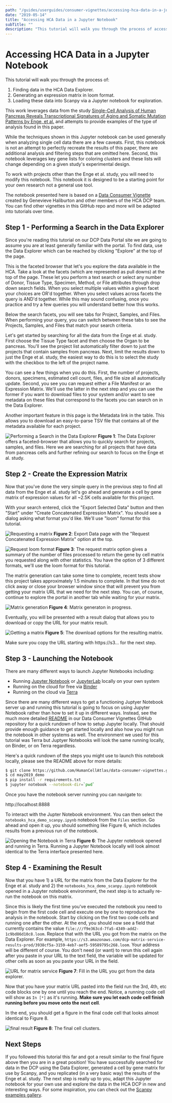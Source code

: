 ```yaml
---
path: "/guides/userguides/consumer-vignettes/accessing-hca-data-in-a-jupyter-notebook"
date: "2019-05-14"
title: "Accessing HCA Data in a Jupyter Notebook"
subTitle: ""
description: "This tutorial will walk you through the process of accessing HCA data in a Jupyter Notebook."
---
```


# Accessing HCA Data in a Jupyter Notebook

This tutorial will walk you through the process of:

1. Finding data in the HCA Data Explorer.
1. Generating an expression matrix in loom format.
1. Loading these data into Scanpy via a Jupyter notebook for exploration.

This work leverages data from the study [Single-Cell Analysis of Human Pancreas Reveals Transcriptional Signatures of Aging and Somatic Mutation Patterns by Enge, et al.](https://www.ncbi.nlm.nih.gov/pmc/articles/PMC6047899/) and attempts to provide examples of the type of analysis found in this paper.  

While the techniques shown in this Jupyter notebook can be used generally when analyzing single cell data
there are a few caveats.  First, this notebook is not an attempt to perfectly recreate the results
of this paper, there are additional analysis and filtering steps that are omitted here.  Second,
this notebook leverages key gene lists for coloring clusters and these lists will change depending on a
given study's experimental design. 
 
 To work with projects other than the Enge et al. study, you
will need to modify this notebook. This notebook it is designed to be a starting point for your own research not a general use tool.

The notebook presented here is based on a [Data Consumer Vignette](https://github.com/HumanCellAtlas/data-consumer-vignettes)
created by Genevieve Haliburton and other members of the HCA DCP team.  You can find other vignettes in
this GitHub repo and more will be adapted into tutorials over time.

## Step 1 - Performing a Search in the Data Explorer

Since you're reading this tutorial on our DCP Data Portal site we are going to assume you are at least
generally familiar with the portal.  To find data, use the Data Explorer which can be reached by
clicking "Explore" at the top of the page.

This is the faceted browser that let's you explore the data available in the HCA.  Take a look at the
facets (which are represented as pull downs) at the top of the page.  These let you perform a
text search or select any number of Donor, Tissue Type, Specimen, Method, or File attributes
through drop down search fields.  When you select multiple values within a given facet your choices
are OR'd together.  When you select values across facets the query is AND'd together. While this
may sound confusing, once you practice and try a few queries you will understand better how this works.

Below the search facets, you will see tabs for Project, Samples, and Files.  When performing your query,
you can switch between these tabs to see the Projects, Samples, and Files that match your search
criteria.

Let's get started by searching for all the data from the Enge et al. study.  First choose the
Tissue Type facet and then choose the Organ to be pancreas.  You'll see the project list
automatically filter down to just the projects that contain samples from pancreas.  Next, limit the results down to just the Enge et al. study, the easiest way to do this is
to select the study with the checkbox to the left of the project name.
  
You can see a few things when
you do this.  First, the number of projects, donors, specimens, estimated cell count, files, and file
size all automatically update.  Second, you see you can request either a File Manifest or an
Expression Matrix.  We'll use the latter in the next step and you can use the former if you want to
download files to your system and/or want to see metadata on these files that correspond to the
facets you can search on in the Data Explorer.
  
Another important feature in this page is the Metadata
link in the table.  This allows you to download an easy-to-parse TSV file that contains all of
the metadata available for each project.

![Performing a Search in the Data Explorer](../../_images/browser_searching.png "Search")
**Figure 1**: The Data Explorer offers a faceted-browser that allows you to quickly search for projects,
samples, and files. Here we are searching for all projects that have data from pancreas cells and
further refining our search to focus on the Enge et al. study.

## Step 2 - Create the Expression Matrix

Now that you've done the very simple query in the previous step to find all data from the Enge et al.
study let's go ahead and generate a cell by gene matrix of expression values for all ~2.5K cells
available for this project. 
 
With your search entered, click the
"Export Selected Data" button and then "Start" under "Create Concatenated Expression Matrix". You should see a dialog asking what format you'd like.  We'll
use "loom" format for this tutorial.

![Requesting a matrix](../../_images/browser-matrix-request.png "Matrix")
**Figure 2**: Export Data page with the "Request Concatenated Expression Matrix" option at the top.

![Request loom format](../../_images/browser-matrix-request-loom.png "Loom format")
**Figure 3**: The request matrix option gives a summary of the number of files processed to return the
gene by cell matrix you requested along with other statistics.  You have the option of 3 different formats,
we'll use the loom format for this tutorial.

The matrix generation can take some time to complete, recent tests show this project takes approximately
1.5 minutes to complete.  In that time do not click away or close your browser window since that will
prevent you from getting your matrix URL that we need for the next step.  You can, of course, continue
to explore the portal in another tab while waiting for your matrix.

![Matrix generation](../../_images/browser-matrix-request-being-prepared.png "Matrix generation")
**Figure 4**: Matrix generaton in progress.

Eventually, you will be presented with a result dialog that allows you to download or copy the URL
for your matrix result.

![Getting a matrix](../../_images/browser-matrix-ready.png "Matrix")
**Figure 5**: The download options for the resulting matrix.

Make sure you copy the URL starting with https://s3... for the next step.

## Step 3 - Launching the Notebook

There are many different ways to launch Jupyter Notebooks including:

* Running [Jupyter Notebook](https://jupyter.org/) or [JupyterLab](https://blog.jupyter.org/jupyterlab-is-ready-for-users-5a6f039b8906) locally on your own system
* Running on the cloud for free via [Binder](https://mybinder.org/)
* Running on the cloud via [Terra](https://terra.bio/)

Since there are many different ways to get a functioning Juptyer Notebook server up and running
this tutorial is going to focus on using Jupyter Notebook rather than how to set it up in different
ways.  Instead, see the much more detailed [README](https://github.com/HumanCellAtlas/data-consumer-vignettes/may2019_demo) in our Data Consumer Vignettes GitHub repository for a quick rundown of how
to setup Jupyter locally.  That should provide enough guidance to get started locally and also
how you might run the notebook in other systems as well.  The environment we used for this tutorial
was Terra but Juptyer Notebooks will look the same running locally, on Binder, or on Terra regardless.

Here's a quick rundown of the steps you might use to launch this notebook locally, please see the README
above for more details:

```bash
$ git clone https://github.com/HumanCellAtlas/data-consumer-vignettes.git
$ cd may2019_demo
$ pip install -r requirements.txt
$ jupyter notebook --notebook-dir=`pwd`
```

Once you have the notebook server running you can navigate to:

http://localhost:8888

To interact with the Jupter Notebook environment.  You can then
select the `notebooks_hca_demo_scanpy.ipynb` notebook from the `Files` section.
Go ahead and open it up, you should something like Figure 6, which includes results
from a previous run of the notebook.

![Opening the Notebook in Terra](../../_images/screen6.png "Notebook")
**Figure 6**: The Jupyter notebook opened and running in Terra.  Running a Jupyter Notebook locally will look almost identical to the Terra interface presented here.

## Step 4 - Examining the Result

Now that you have 1) a URL for the matrix from the Data Explorer for the Enge et al. study and 2)
the `notebooks_hca_demo_scanpy.ipynb` notebook opened in a Jupyter notebook environment,
the next step is to actually re-run the notebook on this matrix.  

Since this is likely the first time you've executed the notebook you need to begin
from the first code cell and execute one by one to reproduce the analysis in the notebook.
Start by clicking on the first two code cells and running one after the other.  At the end, you should
now see a field that currently contains the value `file:///f9e363cd-7fa5-4349-add2-1c9bd86d10c8.loom`.
Replace that with the URL you got from the matrix on the Data Explorer.  For example,
`https://s3.amazonaws.com/dcp-matrix-service-results-prod/3938cf5a-3159-4eb7-aef5-59589795c268.loom`.
Your address will be different of course.  You don't need (or want) to rerun this cell again after
you paste in your URL to the text field, the variable will be updated for other cells as soon as you paste your URL in the field.

![URL for matrix service](../../_images/screen7.png "URL")
**Figure 7**: Fill in the URL you got from the data explorer.

Now that you have your matrix URL pasted into the field run the 3rd, 4th, etc code blocks one by one
until you reach the end.  Notice, a running code cell will show as `In [*]` as it's running.
**Make sure you let each code cell finish running before you move onto the next cell**.

In the end, you should get a figure in the final code cell that looks almost identical to Figure 8.

![final result](../../_images/screen8.png "result")
**Figure 8**: The final cell clusters.

## Next Steps

If you followed this tutorial this far and got a result similar to the final figure above then
you are in a great position!  You have successfully searched for data in the DCP using the
Data Explorer, generated a cell by gene matrix for use by Scanpy, and you replicated (in a very
basic way) the results of the Enge et al. study.  The next step is really up to you, adapt this Jupyter
notebook for your own use and explore the data in the HCA DCP in new and interesting ways.
For some inspiration, you can check out the [Scanpy examples gallery](https://scanpy.readthedocs.io/en/latest/examples.html).

